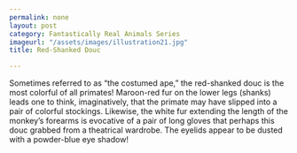 ```yaml
---
permalink: none
layout: post
category: Fantastically Real Animals Series
imageurl: "/assets/images/illustration21.jpg"
title: Red-Shanked Douc

---
```


Sometimes referred to as “the costumed ape,” the red-shanked douc is the most colorful of all primates! Maroon-red fur on the lower legs (shanks) leads one to think, imaginatively, that the primate may have slipped into a pair of colorful stockings. Likewise, the white fur extending the length of the monkey’s forearms is evocative of a pair of long gloves that perhaps this douc grabbed from a theatrical wardrobe. The eyelids appear to be dusted with a powder-blue eye shadow! 
